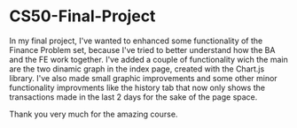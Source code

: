 # CS50-Final-Project

In my final project, I've wanted to enhanced some functionality of the Finance Problem set, because I've tried to better understand how the BA and the FE work together. I've added a couple of functionality wich the main are the two dinamic graph in the index page, created with the Chart.js library. I've also made small graphic improvements and some other minor functionality improvments like the history tab that now only shows the transactions made in the last 2 days for the sake of the page space.

Thank you very much for the amazing course.
